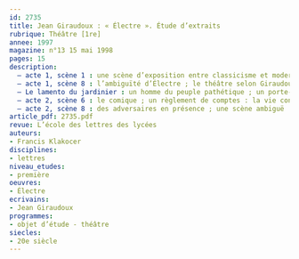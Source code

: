 ```yaml
---
id: 2735
title: Jean Giraudoux : « Électre ». Étude d’extraits 
rubrique: Théâtre [1re]
annee: 1997
magazine: n°13 15 mai 1998
pages: 15
description: 
  – acte 1, scène 1 : une scène d’exposition entre classicisme et modernité ; une scène emblématique de la technique de Giraudoux
  – acte 1, scène 8 : l’ambiguïté d’Électre ; le théâtre selon Giraudoux
  – Le lamento du jardinier : un homme du peuple pathétique ; un porte-parole de Giraudoux ; les révélations du jardinier
  – acte 2, scène 6 : le comique ; un règlement de comptes : la vie conjugale au jour le jour ; le mélange des genres comme dramaturgie ; la fatalité en marche, la force du destin
  – acte 2, scène 8 : des adversaires en présence ; une scène ambiguë
article_pdf: 2735.pdf
revue: L’école des lettres des lycées
auteurs:
- Francis Klakocer
disciplines:
- lettres
niveau_etudes:
- première
oeuvres:
- Électre
ecrivains:
- Jean Giraudoux
programmes:
- objet d’étude - théâtre
siecles:
- 20e siècle
---
```

